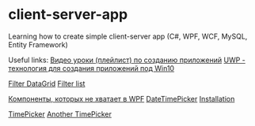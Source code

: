# client-server-app
Learning how to create simple client-server app (C#, WPF, WCF, MySQL, Entity Framework)

Useful links:
  [Видео уроки (плейлист) по созданию приложений](https://youtu.be/QmfPmqMk9Xs?list=PL6n9fhu94yhVxEyaRMaMN_-qnDdNVGsL1)
  [UWP - технология для создания приложений под Win10](https://metanit.com/sharp/uwp/1.1.php)
  []()


[Filter DataGrid](https://stackoverflow.com/questions/15568325/filter-a-datagrid-in-wpf)
[Filter list](https://stackoverflow.com/questions/10745900/filter-a-list-by-another-list-c-sharp)

[Компоненты, которых не хватает в WPF](https://github.com/xceedsoftware/wpftoolkit)
[DateTimePicker](https://github.com/xceedsoftware/wpftoolkit/wiki/DateTimePicker)
[Installation](https://github.com/xceedsoftware/wpftoolkit/wiki)

[TimePicker](https://jobijoy.blogspot.com/2007/10/time-picker-user-control.html)
[Another TimePicker](http://jesseliberty.com/2009/03/28/toolkit-control-–-timepicker/)
